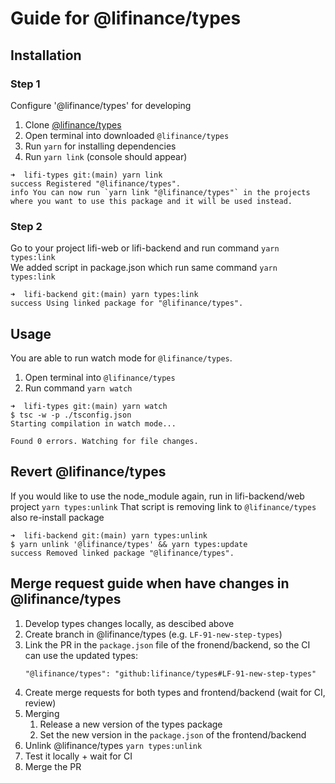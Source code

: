 # Guide for @lifinance/types

## Installation

### Step 1
Configure '@lifinance/types' for developing

1. Clone [@lifinance/types](https://github.com/lifinance/types)
2. Open terminal into downloaded `@lifinance/types`
3. Run `yarn` for installing dependencies
4. Run `yarn link` (console should appear)
```
➜  lifi-types git:(main) yarn link
success Registered "@lifinance/types".
info You can now run `yarn link "@lifinance/types"` in the projects
where you want to use this package and it will be used instead.
```
### Step 2
Go to your project lifi-web or lifi-backend and run command `yarn types:link`
<br>
We added script in package.json which run same command `yarn types:link`
```
➜  lifi-backend git:(main) yarn types:link
success Using linked package for "@lifinance/types".
```

## Usage
You are able to run watch mode for `@lifinance/types`.
1. Open terminal into `@lifinance/types`
2. Run command `yarn watch`
```
➜  lifi-types git:(main) yarn watch
$ tsc -w -p ./tsconfig.json
Starting compilation in watch mode...

Found 0 errors. Watching for file changes.
```


## Revert @lifinance/types
If you would like to use the node_module again, run in lifi-backend/web project `yarn types:unlink`
That script is removing link to `@lifinance/types` also re-install package
```
➜  lifi-backend git:(main) yarn types:unlink
$ yarn unlink '@lifinance/types' && yarn types:update
success Removed linked package "@lifinance/types".
```


## Merge request guide when have changes in @lifinance/types

1. Develop types changes locally, as descibed above
1. Create branch in @lifinance/types (e.g. `LF-91-new-step-types`)
1. Link the PR in the `package.json` file of the fronend/backend, so the CI can use the updated types:
    ```
    "@lifinance/types": "github:lifinance/types#LF-91-new-step-types"
    ```
1. Create merge requests for both types and frontend/backend (wait for CI, review)
1. Merging
   1. Release a new version of the types package
   1. Set the new version in the `package.json` of the frontend/backend
1. Unlink @lifinance/types `yarn types:unlink`
1. Test it locally + wait for CI
1. Merge the PR
